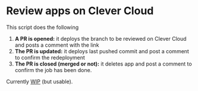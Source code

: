 
# Review apps on Clever Cloud

This script does the following

1. **A PR is opened:** it deploys the branch to be reviewed on Clever Cloud and posts a comment with the link
2. **The PR is updated:** it deploys last pushed commit and post a comment to confirm the redeployment
3. **The PR is closed (merged or not):** it deletes app and post a comment to confirm the job has been done.

Currently [WIP](https://docs.github.com/en/actions/creating-actions/publishing-actions-in-github-marketplace?learn=create_actions&learnProduct=actions) (but usable).
